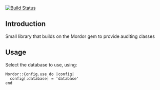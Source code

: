 [![Build Status](https://secure.travis-ci.org/jwkoelewijn/auditing.png?branch=master)](http://travis-ci.org/jwkoelewijn/auditing)

## Introduction

Small library that builds on the Mordor gem to provide auditing classes

## Usage

Select the database to use, using:

```
Mordor::Config.use do |config|
  config[:database] = 'database'
end
```
